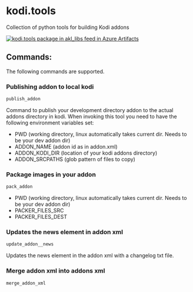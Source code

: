 # kodi.tools
Collection of python tools for building Kodi addons

[![kodi.tools package in akl_libs feed in Azure Artifacts](https://feeds.dev.azure.com/jnpro/5e7cdfe4-c213-4214-8723-2fd88a4f7525/_apis/public/Packaging/Feeds/0097d2bd-739f-41d5-a1b6-bed6a76a2929/Packages/6e328cc5-ca01-4b69-8ce9-3a2ab5befec7/Badge)](https://dev.azure.com/jnpro/AKL/_packaging?_a=package&feed=0097d2bd-739f-41d5-a1b6-bed6a76a2929&package=6e328cc5-ca01-4b69-8ce9-3a2ab5befec7&preferRelease=true)

## Commands:
The following commands are supported.

### Publishing addon to local kodi
```bash
publish_addon
```
Command to publish your development directory addon to the actual addons directory in kodi.
When invoking this tool you need to have the following environment variables set:
- PWD (working directory, linux automatically takes current dir. Needs to be your dev addon dir)
- ADDON_NAME (addon id as in addon.xml)
- ADDON_KODI_DIR (location of your kodi addons directory)
- ADDON_SRCPATHS (glob pattern of files to copy)

### Package images in your addon
```bash
pack_addon
```
- PWD (working directory, linux automatically takes current dir. Needs to be your dev addon dir)
- PACKER_FILES_SRC
- PACKER_FILES_DEST

### Updates the news element in addon xml
```bash
update_addon__news
```
Updates the news element in the addon xml with a changelog txt file.

### Merge addon xml into addons xml
```bash
merge_addon_xml
```